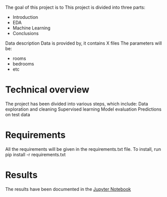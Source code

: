 The goal of this project is to 
This project is divided into three parts:

- Introduction
- EDA
- Machine Learning
- Conclusions

Data description
Data is provided by, it contains X files
The parameters will be:
- rooms
- bedrooms
- etc

# Technical overview
The project has been divided into various steps, which include:
Data exploration and cleaning
Supervised learning
Model evaluation
Predictions on test data

# Requirements
All the requirements will be given in the requirements.txt file. To install, run pip install -r requirements.txt

# Results
The results have been documented in the [Jupyter Notebook](https://github.com/gpozzi/acamica-DS/blob/master/Project%2001/DSProyecto01.ipynb)
